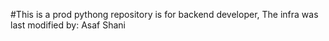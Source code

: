 #This is a prod pythong repository is for backend developer,
The infra was last modified by: Asaf Shani